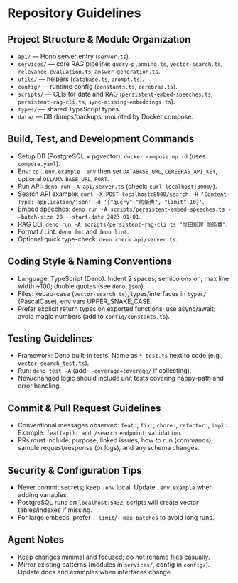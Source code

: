 # Repository Guidelines

## Project Structure & Module Organization
- `api/` — Hono server entry (`server.ts`).
- `services/` — core RAG pipeline: `query-planning.ts`, `vector-search.ts`, `relevance-evaluation.ts`, `answer-generation.ts`.
- `utils/` — helpers (`database.ts`, `prompt.ts`).
- `config/` — runtime config (`constants.ts`, `cerebras.ts`).
- `scripts/` — CLIs for data and RAG (`persistent-embed-speeches.ts`, `persistent-rag-cli.ts`, `sync-missing-embeddings.ts`).
- `types/` — shared TypeScript types.
- `data/` — DB dumps/backups; mounted by Docker compose.

## Build, Test, and Development Commands
- Setup DB (PostgreSQL + pgvector): `docker compose up -d` (uses `compose.yaml`).
- Env: `cp .env.example .env` then set `DATABASE_URL`, `CEREBRAS_API_KEY`, optional `OLLAMA_BASE_URL`, `PORT`.
- Run API: `deno run -A api/server.ts` (check: `curl localhost:8000/`).
- Search API example: `curl -X POST localhost:8000/search -H 'Content-Type: application/json' -d '{"query":"防衛費", "limit":10}'`.
- Embed speeches: `deno run -A scripts/persistent-embed-speeches.ts --batch-size 20 --start-date 2023-01-01`.
- RAG CLI: `deno run -A scripts/persistent-rag-cli.ts "岸田総理 防衛費"`.
- Format / Lint: `deno fmt` and `deno lint`.
- Optional quick type-check: `deno check api/server.ts`.

## Coding Style & Naming Conventions
- Language: TypeScript (Deno). Indent 2 spaces; semicolons on; max line width ~100; double quotes (see `deno.json`).
- Files: kebab-case (`vector-search.ts`), types/interfaces in `types/` (PascalCase), env vars UPPER_SNAKE_CASE.
- Prefer explicit return types on exported functions; use async/await; avoid magic numbers (add to `config/constants.ts`).

## Testing Guidelines
- Framework: Deno built-in tests. Name as `*_test.ts` next to code (e.g., `vector-search_test.ts`).
- Run: `deno test -A` (add `--coverage=coverage/` if collecting).
- New/changed logic should include unit tests covering happy-path and error handling.

## Commit & Pull Request Guidelines
- Conventional messages observed: `feat:`, `fix:`, `chore:`, `refactor:`, `impl:`. Example: `feat(api): add /search endpoint validation`.
- PRs must include: purpose, linked issues, how to run (commands), sample request/response (or logs), and any schema changes.

## Security & Configuration Tips
- Never commit secrets; keep `.env` local. Update `.env.example` when adding variables.
- PostgreSQL runs on `localhost:5432`; scripts will create vector tables/indexes if missing.
- For large embeds, prefer `--limit`/`--max-batches` to avoid long runs.

## Agent Notes
- Keep changes minimal and focused; do not rename files casually.
- Mirror existing patterns (modules in `services/`, config in `config/`). Update docs and examples when interfaces change.
